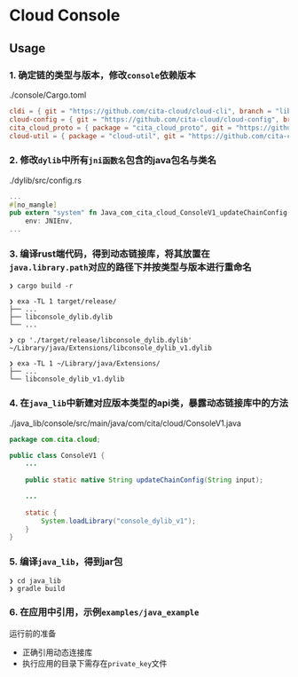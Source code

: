 # Cloud Console

## Usage

### 1. 确定链的类型与版本，修改`console`依赖版本

./console/Cargo.toml
```toml
cldi = { git = "https://github.com/cita-cloud/cloud-cli", branch = "lib_for_console" }
cloud-config = { git = "https://github.com/cita-cloud/cloud-config", branch = "lib_for_console" }
cita_cloud_proto = { package = "cita_cloud_proto", git = "https://github.com/cita-cloud/cloud-common-rs.git" }
cloud-util = { package = "cloud-util", git = "https://github.com/cita-cloud/cloud-common-rs.git" }
```

### 2. 修改`dylib`中所有`jni函数名`包含的java包名与类名

./dylib/src/config.rs
```rust
...
#[no_mangle]
pub extern "system" fn Java_com_cita_cloud_ConsoleV1_updateChainConfig(
    env: JNIEnv,
...
```

### 3. 编译rust端代码，得到动态链接库，将其放置在`java.library.path`对应的路径下并按类型与版本进行重命名

```shell
❯ cargo build -r

❯ exa -TL 1 target/release/
├── ...
├── libconsole_dylib.dylib
└── ...

❯ cp './target/release/libconsole_dylib.dylib' ~/Library/java/Extensions/libconsole_dylib_v1.dylib

❯ exa -TL 1 ~/Library/java/Extensions/
├── ...
└── libconsole_dylib_v1.dylib
```

### 4. 在`java_lib`中新建对应版本类型的api类，暴露动态链接库中的方法

./java_lib/console/src/main/java/com/cita/cloud/ConsoleV1.java
```java
package com.cita.cloud;

public class ConsoleV1 {
    ...
    
    public static native String updateChainConfig(String input);

    ...
    
    static {
        System.loadLibrary("console_dylib_v1");
    }
}
```

### 5. 编译`java_lib`，得到jar包

```shell
❯ cd java_lib
❯ gradle build
```

### 6. 在应用中引用，示例`examples/java_example`

运行前的准备
- 正确引用动态连接库
- 执行应用的目录下需存在`private_key`文件
